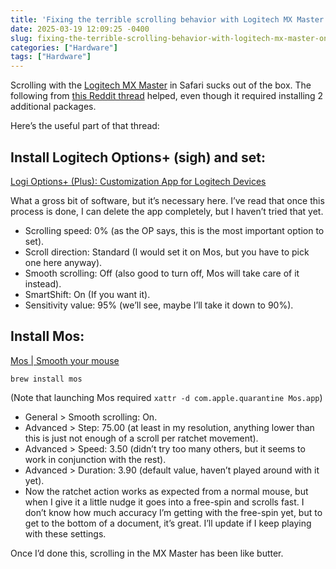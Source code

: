 ```yaml
---
title: 'Fixing the terrible scrolling behavior with Logitech MX Master on macOS'
date: 2025-03-19 12:09:25 -0400
slug: fixing-the-terrible-scrolling-behavior-with-logitech-mx-master-on-mac-os
categories: ["Hardware"]
tags: ["Hardware"]
---
```



Scrolling with the [Logitech MX Master](https://www.logitech.com/en-us/shop/p/mx-master-3s.910-006556) in Safari sucks out of the box. The following from [this Reddit thread](https://www.reddit.com/r/logitech/comments/141ds1b/comment/kwko5y4/) helped, even though it required installing 2 additional packages.

Here’s the useful part of that thread:

## Install Logitech Options+ (sigh) and set:

[Logi Options+ (Plus): Customization App for Logitech Devices](https://www.logitech.com/en-us/software/logi-options-plus.html)

What a gross bit of software, but it’s necessary here. I’ve read that once this process is done, I can delete the app completely, but I haven’t tried that yet.

-   Scrolling speed: 0% (as the OP says, this is the most important option to set).
-   Scroll direction: Standard (I would set it on Mos, but you have to pick one here anyway).
-   Smooth scrolling: Off (also good to turn off, Mos will take care of it instead).
-   SmartShift: On (If you want it).
-   Sensitivity value: 95% (we’ll see, maybe I’ll take it down to 90%).

## Install Mos:

[Mos | Smooth your mouse](https://mos.caldis.me/)

`brew install mos`

(Note that launching Mos required `xattr -d com.apple.quarantine Mos.app`)

-   General \> Smooth scrolling: On.
-   Advanced \> Step: 75.00 (at least in my resolution, anything lower than this is just not enough of a scroll per ratchet movement).
-   Advanced \> Speed: 3.50 (didn’t try too many others, but it seems to work in conjunction with the rest).
-   Advanced \> Duration: 3.90 (default value, haven’t played around with it yet).
-   Now the ratchet action works as expected from a normal mouse, but when I give it a little nudge it goes into a free-spin and scrolls fast. I don’t know how much accuracy I’m getting with the free-spin yet, but to get to the bottom of a document, it’s great. I’ll update if I keep playing with these settings.

Once I’d done this, scrolling in the MX Master has been like butter.
